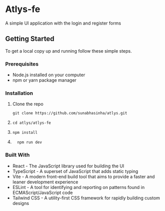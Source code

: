 # Atlys-fe

A simple UI application with the login and register forms

## Getting Started

To get a local copy up and running follow these simple steps.

### Prerequisites

- Node.js installed on your computer
- npm or yarn package manager

### Installation

1. Clone the repo

   ```
   git clone https://github.com/sunabhasinha/atlys.git
   ```

2. ```
   cd atlys/atlys-fe
   ```
3. ```
   npm install
   ```
4. ```
     npm run dev
   ```

### Built With

- React - The JavaScript library used for building the UI
- TypeScript - A superset of JavaScript that adds static typing
- Vite - A modern front-end build tool that aims to provide a faster and leaner
  development experience
- ESLint - A tool for identifying and reporting on patterns found in
  ECMAScript/JavaScript code
- Tailwind CSS - A utility-first CSS framework for rapidly building custom
  designs
